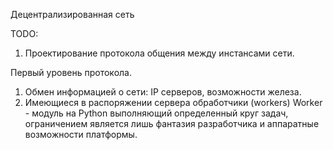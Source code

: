 Децентрализированная сеть

TODO:

1. Проектирование протокола общения между инстансами сети.

Первый уровень протокола.
1. Обмен информацией о сети:
    IP серверов, возможности железа.
2. Имеющиеся в распоряжении сервера обработчики (workers)
    Worker - модуль на Python выполняющий определенный круг задач, ограничением
    является лишь фантазия разработчика и аппаратные возможности платформы.


